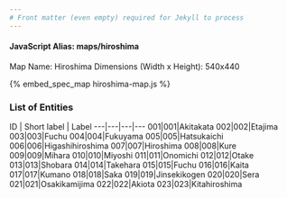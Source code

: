 ```yaml
---
# Front matter (even empty) required for Jekyll to process
---
```


#### JavaScript Alias: maps/hiroshima

Map Name: Hiroshima
Dimensions (Width x Height): 540x440



{% embed_spec_map hiroshima-map.js %}

### List of Entities

ID | Short label | Label
---|---|---|---
001|001|Akitakata
002|002|Etajima
003|003|Fuchu
004|004|Fukuyama
005|005|Hatsukaichi
006|006|Higashihiroshima
007|007|Hiroshima
008|008|Kure
009|009|Mihara
010|010|Miyoshi
011|011|Onomichi
012|012|Otake
013|013|Shobara
014|014|Takehara
015|015|Fuchu
016|016|Kaita
017|017|Kumano
018|018|Saka
019|019|Jinsekikogen
020|020|Sera
021|021|Osakikamijima
022|022|Akiota
023|023|Kitahiroshima